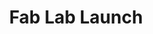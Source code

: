 ---
published: true
title: Fab Lab Launch
layout:
permalink: 
category: banner-homepage
slug: fab-lab-launch-after
link: /events/fab-lab-launch/
caption:
  display: true
  description: Event, 3rd April
  credits: Don Moloney
motto:
  display: true
responsive: false
---